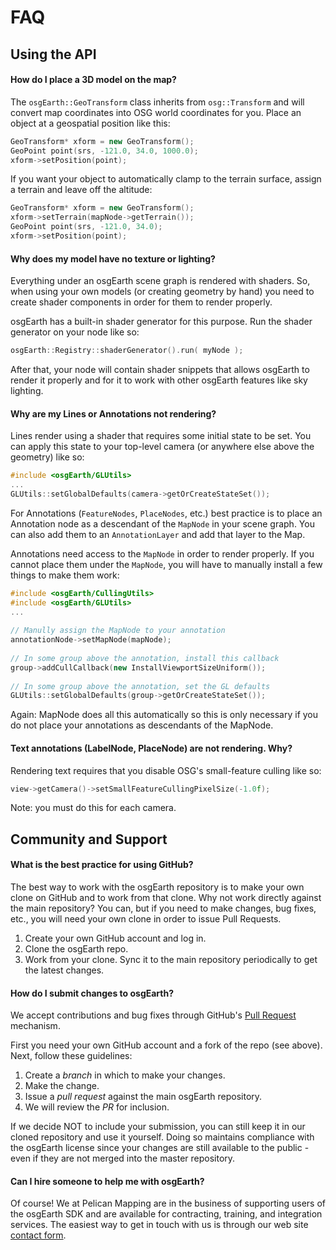 # FAQ

## Using the API

#### How do I place a 3D model on the map?

The `osgEarth::GeoTransform` class inherits from `osg::Transform` and will convert map coordinates into OSG world coordinates for you. Place an object at a geospatial position like this:

```c++
GeoTransform* xform = new GeoTransform();
GeoPoint point(srs, -121.0, 34.0, 1000.0);
xform->setPosition(point);
```

If you want your object to automatically clamp to the terrain surface, assign a terrain and leave off the altitude:

```c++
GeoTransform* xform = new GeoTransform();
xform->setTerrain(mapNode->getTerrain());
GeoPoint point(srs, -121.0, 34.0);
xform->setPosition(point);
```



#### Why does my model have no texture or lighting?

Everything under an osgEarth scene graph is rendered with shaders. So, when using your own models (or creating geometry by hand) you need to create shader components in order for them to render properly.

osgEarth has a built-in shader generator for this purpose. Run the shader generator on your node like so:

```C++
osgEarth::Registry::shaderGenerator().run( myNode );
```

After that, your node will contain shader snippets that allows osgEarth to render it properly and for it to work with other osgEarth features like sky lighting.



#### Why are my Lines or Annotations not rendering?

Lines render using a shader that requires some initial state to be set. You can apply this state to your top-level camera (or anywhere else above the geometry) like so:

```c++
#include <osgEarth/GLUtils>
...
GLUtils::setGlobalDefaults(camera->getOrCreateStateSet());
```

For Annotations (```FeatureNodes```, ```PlaceNodes```, etc.) best practice is to place an Annotation node as a descendant of the ```MapNode``` in your scene graph. You can also add them to an ```AnnotationLayer``` and add that layer to the Map.

Annotations need access to the ```MapNode``` in order to render properly. If you cannot place them under the ```MapNode```, you will have to manually install a few things to make them work:

```c++
#include <osgEarth/CullingUtils>
#include <osgEarth/GLUtils>
...
 
// Manully assign the MapNode to your annotation
annotationNode->setMapNode(mapNode);
 
// In some group above the annotation, install this callback
group->addCullCallback(new InstallViewportSizeUniform());
 
// In some group above the annotation, set the GL defaults
GLUtils::setGlobalDefaults(group->getOrCreateStateSet());
```

Again: MapNode does all this automatically so this is only necessary if you do not place your annotations as descendants of the MapNode.



#### Text annotations (LabelNode, PlaceNode) are not rendering. Why?

Rendering text requires that you disable OSG's small-feature culling like so:

```C++
view->getCamera()->setSmallFeatureCullingPixelSize(-1.0f);
```
Note: you must do this for each camera.




## Community and Support

#### What is the best practice for using GitHub?

The best way to work with the osgEarth repository is to make your own clone on GitHub and to work from that clone. Why not work directly against the main repository? You can, but if you need to make changes, bug fixes, etc., you will need your own clone in order to issue Pull Requests.

1. Create your own GitHub account and log in.
2. Clone the osgEarth repo.
3. Work from your clone. Sync it to the main repository periodically to get the latest changes.

#### How do I submit changes to osgEarth?

We accept contributions and bug fixes through GitHub's [Pull Request](https://help.github.com/articles/using-pull-requests) mechanism.

First you need your own GitHub account and a fork of the repo (see above). Next, follow these guidelines:

1. Create a *branch* in which to make your changes.
2. Make the change.
3. Issue a *pull request* against the main osgEarth repository.
4. We will review the *PR* for inclusion.

If we decide NOT to include your submission, you can still keep it in our cloned repository and use it yourself. Doing so maintains compliance with the osgEarth license since your changes are still available to the public - even if they are not merged into the master repository.


#### Can I hire someone to help me with osgEarth?

Of course! We at Pelican Mapping are in the business of supporting users of the osgEarth SDK and are available for contracting, training, and integration services. The easiest way to get in touch with us is through our web site [contact form](http://pelicanmapping.com/?page_id=2).

